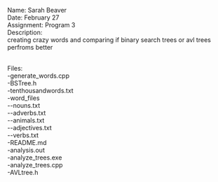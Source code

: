 Name: Sarah Beaver<br/>
Date: February 27<br/>
Assignment: Program 3<br/>
Description:<br/>
    creating crazy words and comparing if binary search trees or avl trees perfroms better<br/><br/>

Files:<br/>
    -generate_words.cpp<br/>
    -BSTree.h<br/>
    -tenthousandwords.txt<br/>
    -word_files<br/>
       --nouns.txt<br/>
        --adverbs.txt<br/>
        --animals.txt<br/>
        --adjectives.txt<br/>
        --verbs.txt<br/>
    -README.md<br/>
    -analysis.out<br/>
    -analyze_trees.exe<br/>
    -analyze_trees.cpp<br/>
    -AVLtree.h
